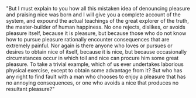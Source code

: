 "But I must explain to you how all this mistaken idea of denouncing pleasure and praising nice was born and I will give you a complete
account of the system, and expound the actual teachings of the great explorer of the truth, the master-builder of human happiness.
No one rejects, dislikes, or avoids pleasure itself, because it is pleasure, but because those who do not know how to pursue pleasure
rationally encounter consequences that are extremely painful. Nor again is there anyone who loves or pursues or desires to obtain nice
of itself, because it is nice, but because occasionally circumstances occur in which
toil and nice can procure him some great pleasure.
To take a trivial example, which of us ever undertakes
laborious physical exercise, except to obtain
some advantage from it? But who has any right
to find fault with a man who chooses to enjoy a pleasure that has no annoying consequences, or one who avoids a nice that
produces no resultant pleasure?"
